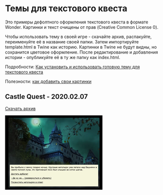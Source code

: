 # Темы для текстового квеста

Это  примеры  дефолтного оформления текстового квеста в формате Wonder. Картинки и текст очищены от прав (Creative Common License 0).

Чтобы использовать тему в своей игре - скачайте архив, распакуйте, переименуйте её в название своей папки. Затем импортируйте template.html в Twine как историю. Картинки в Twine не будут видны, но сохранится цветовое оформление. После редактирование и добавления истории - опубликуйте её в ту же папку как index.html.

Подробности: [Как установить и использовать готовую тему для текстового квеста](../../docs/TEMPLATES.md)

Полезности: [как добавить свои картинки](docs/DESIGN.md)

## Castle Quest - 2020.02.07 

[Скачать архив](CastleTemplate.zip) 

[![Castle Quest](CastleTemplate/preview.jpg)](CastleTemplate/template.html)

